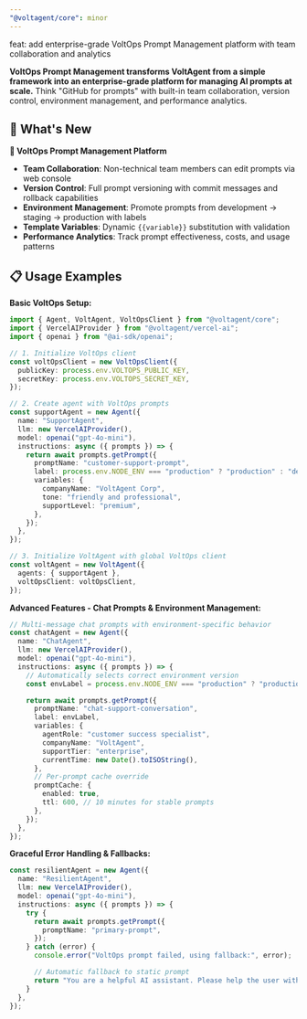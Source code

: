 ```yaml
---
"@voltagent/core": minor
---
```


feat: add enterprise-grade VoltOps Prompt Management platform with team collaboration and analytics

**VoltOps Prompt Management transforms VoltAgent from a simple framework into an enterprise-grade platform for managing AI prompts at scale.** Think "GitHub for prompts" with built-in team collaboration, version control, environment management, and performance analytics.

## 🎯 What's New

**🚀 VoltOps Prompt Management Platform**

- **Team Collaboration**: Non-technical team members can edit prompts via web console
- **Version Control**: Full prompt versioning with commit messages and rollback capabilities
- **Environment Management**: Promote prompts from development → staging → production with labels
- **Template Variables**: Dynamic `{{variable}}` substitution with validation
- **Performance Analytics**: Track prompt effectiveness, costs, and usage patterns

## 📋 Usage Examples

**Basic VoltOps Setup:**

```typescript
import { Agent, VoltAgent, VoltOpsClient } from "@voltagent/core";
import { VercelAIProvider } from "@voltagent/vercel-ai";
import { openai } from "@ai-sdk/openai";

// 1. Initialize VoltOps client
const voltOpsClient = new VoltOpsClient({
  publicKey: process.env.VOLTOPS_PUBLIC_KEY,
  secretKey: process.env.VOLTOPS_SECRET_KEY,
});

// 2. Create agent with VoltOps prompts
const supportAgent = new Agent({
  name: "SupportAgent",
  llm: new VercelAIProvider(),
  model: openai("gpt-4o-mini"),
  instructions: async ({ prompts }) => {
    return await prompts.getPrompt({
      promptName: "customer-support-prompt",
      label: process.env.NODE_ENV === "production" ? "production" : "development",
      variables: {
        companyName: "VoltAgent Corp",
        tone: "friendly and professional",
        supportLevel: "premium",
      },
    });
  },
});

// 3. Initialize VoltAgent with global VoltOps client
const voltAgent = new VoltAgent({
  agents: { supportAgent },
  voltOpsClient: voltOpsClient,
});
```

**Advanced Features - Chat Prompts & Environment Management:**

```typescript
// Multi-message chat prompts with environment-specific behavior
const chatAgent = new Agent({
  name: "ChatAgent",
  llm: new VercelAIProvider(),
  model: openai("gpt-4o-mini"),
  instructions: async ({ prompts }) => {
    // Automatically selects correct environment version
    const envLabel = process.env.NODE_ENV === "production" ? "production" : "development";

    return await prompts.getPrompt({
      promptName: "chat-support-conversation",
      label: envLabel,
      variables: {
        agentRole: "customer success specialist",
        companyName: "VoltAgent",
        supportTier: "enterprise",
        currentTime: new Date().toISOString(),
      },
      // Per-prompt cache override
      promptCache: {
        enabled: true,
        ttl: 600, // 10 minutes for stable prompts
      },
    });
  },
});
```

**Graceful Error Handling & Fallbacks:**

```typescript
const resilientAgent = new Agent({
  name: "ResilientAgent",
  llm: new VercelAIProvider(),
  model: openai("gpt-4o-mini"),
  instructions: async ({ prompts }) => {
    try {
      return await prompts.getPrompt({
        promptName: "primary-prompt",
      });
    } catch (error) {
      console.error("VoltOps prompt failed, using fallback:", error);

      // Automatic fallback to static prompt
      return "You are a helpful AI assistant. Please help the user with their question professionally and efficiently.";
    }
  },
});
```
